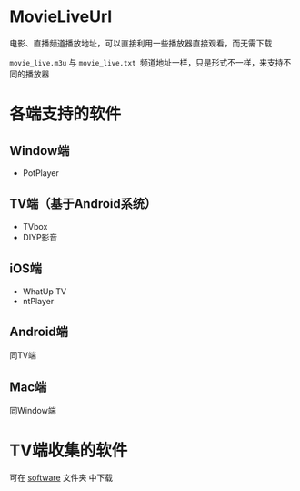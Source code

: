 # MovieLiveUrl

电影、直播频道播放地址，可以直接利用一些播放器直接观看，而无需下载

`movie_live.m3u`  与  `movie_live.txt `频道地址一样，只是形式不一样，来支持不同的播放器

# 各端支持的软件

## Window端

- PotPlayer

## TV端（基于Android系统）

- TVbox
- DIYP影音

## iOS端

- WhatUp TV
- ntPlayer

## Android端

同TV端

## Mac端

同Window端


# TV端收集的软件

可在 [software](./software) 文件夹 中下载
